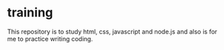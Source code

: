 # training
This repository is to study html, css, javascript and node.js 
and also is for me to practice writing coding.
